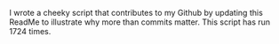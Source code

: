 I wrote a cheeky script that contributes to my Github by updating this ReadMe to illustrate why more than commits matter. This script has run 1724 times.